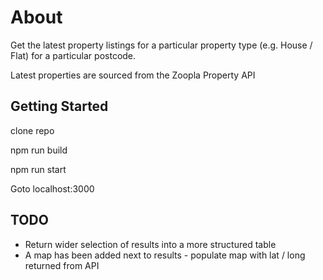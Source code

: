 # About #

Get the latest property listings for a particular property type (e.g. House / Flat) for a particular postcode.

Latest properties are sourced from the Zoopla Property API

## Getting Started ##

clone repo

npm run build

npm run start

Goto localhost:3000

## TODO ##

* Return wider selection of results into a more structured table
* A map has been added next to results - populate map with lat / long returned from API
